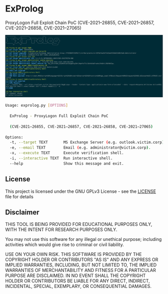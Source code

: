 # ExProlog

ProxyLogon Full Exploit Chain PoC (CVE-2021–26855, CVE-2021–26857, CVE-2021–26858, CVE-2021–27065)

![demo](demo/demo.png)

```bash
Usage: exprolog.py [OPTIONS]

  ExProlog - ProxyLogon Full Exploit Chain PoC

  (CVE-2021–26855, CVE-2021–26857, CVE-2021–26858, CVE-2021–27065)

Options:
  -t, --target TEXT       MS Exchange Server (e.g. outlook.victim.corp).
  -e, --email TEXT        Email (e.g. administrator@victim.corp).
  -x, --execute TEXT      Execute verification shell.
  -i, --interactive TEXT  Run interactive shell.
  --help                  Show this message and exit.
```

## License

This project is licensed under the GNU GPLv3 License - see the [LICENSE](LICENSE) file for details

## Disclaimer

THIS TOOL IS BEING PROVIDED FOR EDUCATIONAL PURPOSES ONLY, WITH THE INTENT FOR RESEARCH PURPOSES ONLY.

You may not use this software for any illegal or unethical purpose; including activities which would give rise to criminal or civil liability.

USE ON YOUR OWN RISK. THIS SOFTWARE IS PROVIDED BY THE COPYRIGHT HOLDER OR CONTRIBUTORS "AS IS" AND ANY EXPRESS OR IMPLIED WARRANTIES, INCLUDING, BUT NOT LIMITED TO, THE IMPLIED WARRANTIES OF MERCHANTABILITY AND FITNESS FOR A PARTICULAR PURPOSE ARE DISCLAIMED. IN NO EVENT SHALL THE COPYRIGHT HOLDER OR CONTRIBUTORS BE LIABLE FOR ANY DIRECT, INDIRECT, INCIDENTAL, SPECIAL, EXEMPLARY, OR CONSEQUENTIAL DAMAGES.
